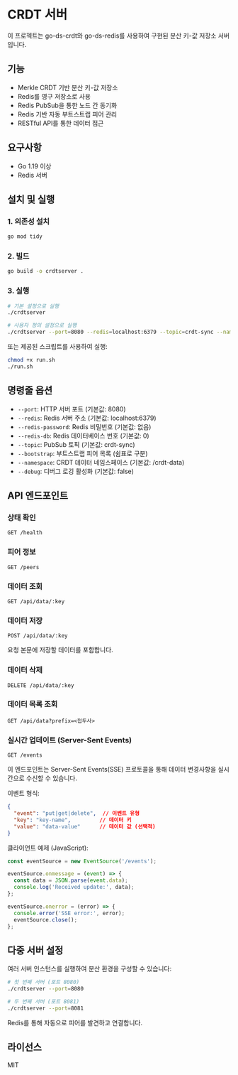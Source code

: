# CRDT 서버

이 프로젝트는 go-ds-crdt와 go-ds-redis를 사용하여 구현된 분산 키-값 저장소 서버입니다.

## 기능

- Merkle CRDT 기반 분산 키-값 저장소
- Redis를 영구 저장소로 사용
- Redis PubSub을 통한 노드 간 동기화
- Redis 기반 자동 부트스트랩 피어 관리
- RESTful API를 통한 데이터 접근

## 요구사항

- Go 1.19 이상
- Redis 서버

## 설치 및 실행

### 1. 의존성 설치

```bash
go mod tidy
```

### 2. 빌드

```bash
go build -o crdtserver .
```

### 3. 실행

```bash
# 기본 설정으로 실행
./crdtserver

# 사용자 정의 설정으로 실행
./crdtserver --port=8080 --redis=localhost:6379 --topic=crdt-sync --namespace=/crdt-data
```

또는 제공된 스크립트를 사용하여 실행:

```bash
chmod +x run.sh
./run.sh
```

## 명령줄 옵션

- `--port`: HTTP 서버 포트 (기본값: 8080)
- `--redis`: Redis 서버 주소 (기본값: localhost:6379)
- `--redis-password`: Redis 비밀번호 (기본값: 없음)
- `--redis-db`: Redis 데이터베이스 번호 (기본값: 0)
- `--topic`: PubSub 토픽 (기본값: crdt-sync)
- `--bootstrap`: 부트스트랩 피어 목록 (쉼표로 구분)
- `--namespace`: CRDT 데이터 네임스페이스 (기본값: /crdt-data)
- `--debug`: 디버그 로깅 활성화 (기본값: false)

## API 엔드포인트

### 상태 확인

```
GET /health
```

### 피어 정보

```
GET /peers
```

### 데이터 조회

```
GET /api/data/:key
```

### 데이터 저장

```
POST /api/data/:key
```

요청 본문에 저장할 데이터를 포함합니다.

### 데이터 삭제

```
DELETE /api/data/:key
```

### 데이터 목록 조회

```
GET /api/data?prefix=<접두사>
```

### 실시간 업데이트 (Server-Sent Events)

```
GET /events
```

이 엔드포인트는 Server-Sent Events(SSE) 프로토콜을 통해 데이터 변경사항을 실시간으로 수신할 수 있습니다.

이벤트 형식:
```json
{
  "event": "put|get|delete",  // 이벤트 유형
  "key": "key-name",         // 데이터 키
  "value": "data-value"      // 데이터 값 (선택적)
}
```

클라이언트 예제 (JavaScript):
```javascript
const eventSource = new EventSource('/events');

eventSource.onmessage = (event) => {
  const data = JSON.parse(event.data);
  console.log('Received update:', data);
};

eventSource.onerror = (error) => {
  console.error('SSE error:', error);
  eventSource.close();
};
```

## 다중 서버 설정

여러 서버 인스턴스를 실행하여 분산 환경을 구성할 수 있습니다:

```bash
# 첫 번째 서버 (포트 8080)
./crdtserver --port=8080

# 두 번째 서버 (포트 8081)
./crdtserver --port=8081
```

Redis를 통해 자동으로 피어를 발견하고 연결합니다.

## 라이선스

MIT

